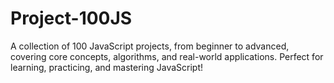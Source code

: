 # Project-100JS
A collection of 100 JavaScript projects, from beginner to advanced, covering core concepts, algorithms, and real-world applications. Perfect for learning, practicing, and mastering JavaScript!
